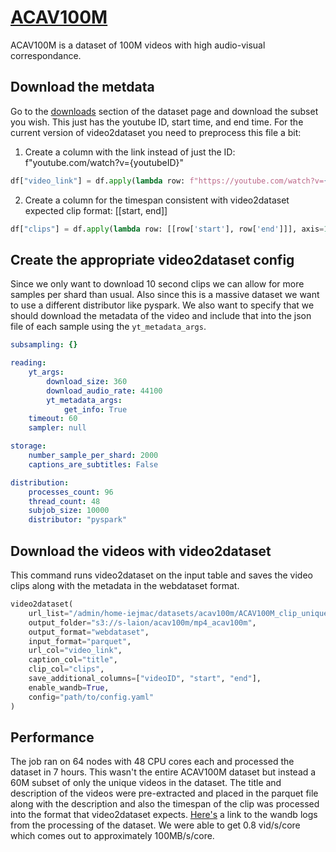 # [ACAV100M](https://acav100m.github.io)
ACAV100M is a dataset of 100M videos with high audio-visual correspondance.

## Download the metdata
Go to the [downloads](https://acav100m.github.io/#downloads) section of the dataset page and download the subset you wish. This just has the youtube ID, start time, and end time. For the current version of video2dataset you need to preprocess this file a bit:
1. Create a column with the link instead of just the ID: f"youtube.com/watch?v={youtubeID}"
```python
df["video_link"] = df.apply(lambda row: f"https://youtube.com/watch?v={row['videoID']}", axis=1)
```
2. Create a column for the timespan consistent with video2dataset expected clip format: [[start, end]]
```python
df["clips"] = df.apply(lambda row: [[row['start'], row['end']]], axis=1)
```

## Create the appropriate video2dataset config

Since we only want to download 10 second clips we can allow for more samples per shard than usual. Also since this is a massive dataset we want to use a different distributor like pyspark. We also want to specify that we should download the metadata of the video and include that into the json file of each sample using the `yt_metadata_args`.

```yaml
subsampling: {}

reading:
    yt_args:
        download_size: 360
        download_audio_rate: 44100
        yt_metadata_args:
            get_info: True
    timeout: 60
    sampler: null

storage:
    number_sample_per_shard: 2000
    captions_are_subtitles: False

distribution:
    processes_count: 96
    thread_count: 48
    subjob_size: 10000
    distributor: "pyspark"
```

## Download the videos with video2dataset

This command runs video2dataset on the input table and saves the video clips along with the metadata in the webdataset format.

```python
video2dataset(
	url_list="/admin/home-iejmac/datasets/acav100m/ACAV100M_clip_unique.parquet",
	output_folder="s3://s-laion/acav100m/mp4_acav100m",
	output_format="webdataset",
	input_format="parquet",
	url_col="video_link",
	caption_col="title",
	clip_col="clips",
	save_additional_columns=["videoID", "start", "end"],
	enable_wandb=True,
	config="path/to/config.yaml"
)
```

## Performance
The job ran on 64 nodes with 48 CPU cores each and processed the dataset in 7 hours. This wasn't the entire ACAV100M dataset but instead a 60M subset of only the unique videos in the dataset. The title and description of the videos were pre-extracted and placed in the parquet file along with the description and also the timespan of the clip was processed into the format that video2dataset expects. [Here's](https://wandb.ai/iejmac/video2dataset/runs/3kon2409?workspace=user-iejmac) a link to the wandb logs from the processing of the dataset. We were able to get 0.8 vid/s/core which comes out to approximately 100MB/s/core.
